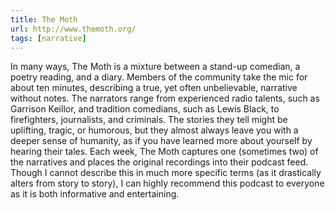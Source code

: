 ```yaml
---
title: The Moth
url: http://www.themoth.org/
tags: [narrative]
---
```

In many ways, The Moth is a mixture between a stand-up comedian, a poetry
reading, and a diary. Members of the community take the mic for about ten
minutes, describing a true, yet often unbelievable, narrative without notes.
The narrators range from experienced radio talents, such as Garrison Keillor,
and tradition comedians, such as Lewis Black, to firefighters, journalists,
and criminals. The stories they tell might be uplifting, tragic, or humorous,
but they almost always leave you with a deeper sense of humanity, as if you
have learned more about yourself by hearing their tales.  Each week, The Moth
captures one (sometimes two) of the narratives and places the original
recordings into their podcast feed. Though I cannot describe this in much more
specific terms (as it drastically alters from story to story), I can highly
recommend this podcast to everyone as it is both informative and entertaining.
